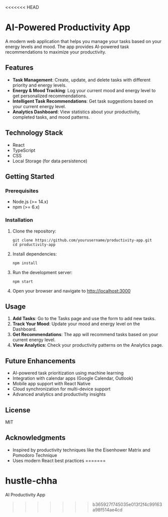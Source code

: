<<<<<<< HEAD
# AI-Powered Productivity App

A modern web application that helps you manage your tasks based on your energy levels and mood. The app provides AI-powered task recommendations to maximize your productivity.

## Features

- **Task Management**: Create, update, and delete tasks with different priority and energy levels.
- **Energy & Mood Tracking**: Log your current mood and energy level to get personalized recommendations.
- **Intelligent Task Recommendations**: Get task suggestions based on your current energy level.
- **Analytics Dashboard**: View statistics about your productivity, completed tasks, and mood patterns.

## Technology Stack

- React
- TypeScript
- CSS
- Local Storage (for data persistence)

## Getting Started

### Prerequisites

- Node.js (>= 14.x)
- npm (>= 6.x)

### Installation

1. Clone the repository:
   ```
   git clone https://github.com/yourusername/productivity-app.git
   cd productivity-app
   ```

2. Install dependencies:
   ```
   npm install
   ```

3. Run the development server:
   ```
   npm start
   ```

4. Open your browser and navigate to [http://localhost:3000](http://localhost:3000)

## Usage

1. **Add Tasks**: Go to the Tasks page and use the form to add new tasks.
2. **Track Your Mood**: Update your mood and energy level on the Dashboard.
3. **Get Recommendations**: The app will recommend tasks based on your current energy level.
4. **View Analytics**: Check your productivity patterns on the Analytics page.

## Future Enhancements

- AI-powered task prioritization using machine learning
- Integration with calendar apps (Google Calendar, Outlook)
- Mobile app support with React Native
- Cloud synchronization for multi-device support
- Advanced analytics and productivity insights

## License

MIT

## Acknowledgments

- Inspired by productivity techniques like the Eisenhower Matrix and Pomodoro Technique
- Uses modern React best practices
=======
# hustle-chha
AI Productivity App
>>>>>>> b365927f745035e013f2f4c99163a98f514ae4cd
